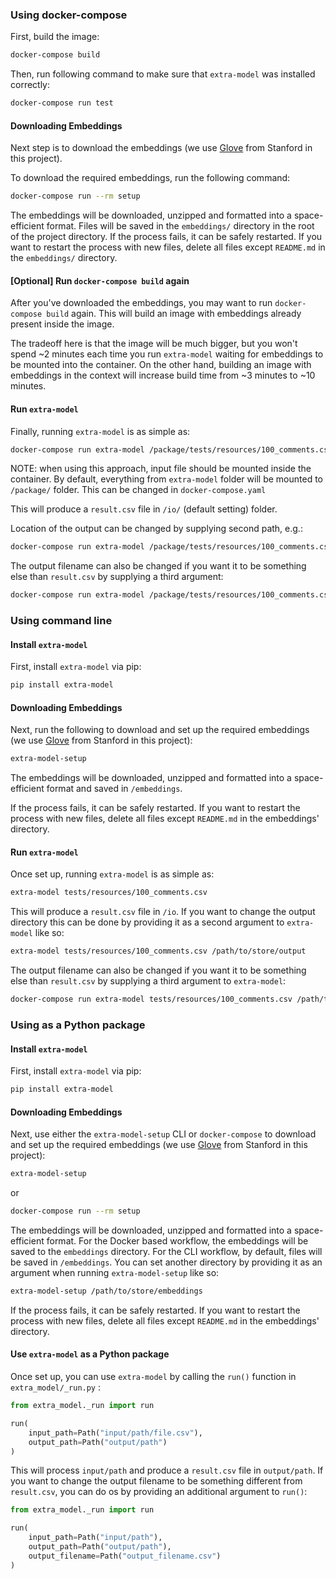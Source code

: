 ### Using docker-compose

First, build the image:

```bash
docker-compose build
```

Then, run following command to make sure that `extra-model` was installed correctly:

```bash
docker-compose run test
```

#### Downloading Embeddings

Next step is to download the embeddings (we use [Glove](https://nlp.stanford.edu/projects/glove/) from Stanford in this project).

To download the required embeddings, run the following command:

```bash
docker-compose run --rm setup
```

The embeddings will be downloaded, unzipped and formatted into a space-efficient format. Files will be saved in the `embeddings/` directory in the root of the project directory. If the process fails, it can be safely restarted. If you want to restart the process with new files, delete all files except `README.md` in the `embeddings/` directory.

#### [Optional] Run `docker-compose build` again

After you've downloaded the embeddings, you may want to run `docker-compose build` again. 
This will build an image with embeddings already present inside the image. 

The tradeoff here is that the image will be much bigger, but you won't spend ~2 minutes each time you run `extra-model` waiting for embeddings to be mounted into the container.
On the other hand, building an image with embeddings in the context will increase build time from ~3 minutes to ~10 minutes.

#### Run `extra-model`

Finally, running `extra-model` is as simple as:

```bash
docker-compose run extra-model /package/tests/resources/100_comments.csv
```

NOTE: when using this approach, input file should be mounted inside the container.
By default, everything from `extra-model` folder will be mounted to `/package/` folder.
This can be changed in `docker-compose.yaml`

This will produce a `result.csv` file in `/io/` (default setting) folder.

Location of the output can be changed by supplying second path, e.g.:

```bash
docker-compose run extra-model /package/tests/resources/100_comments.csv /io/another_folder
```

The output filename can also be changed if you want it to be something else than `result.csv` by supplying a third argument:

```bash
docker-compose run extra-model /package/tests/resources/100_comments.csv /io/another_folder another_filename.csv
```

### Using command line

#### Install `extra-model`

First, install `extra-model` via pip:

```bash
pip install extra-model
```

#### Downloading Embeddings

Next, run the following to download and set up the required embeddings (we use [Glove](https://nlp.stanford.edu/projects/glove/) from Stanford in this project):

```bash
extra-model-setup
```

The embeddings will be downloaded, unzipped and formatted into a space-efficient format and saved in `/embeddings`.

If the process fails, it can be safely restarted. If you want to restart the process with new files, delete all files except `README.md` in the embeddings' directory.

#### Run `extra-model`

Once set up, running `extra-model` is as simple as:

```bash
extra-model tests/resources/100_comments.csv
```

This will produce a `result.csv` file in `/io`. If you want to change the output directory this can be done by providing it as a second argument to `extra-model` like so:

```bash
extra-model tests/resources/100_comments.csv /path/to/store/output
```

The output filename can also be changed if you want it to be something else than `result.csv` by supplying a third argument to `extra-model`:

```bash
docker-compose run extra-model tests/resources/100_comments.csv /path/to/store/output another_filename.csv
```

### Using as a Python package

#### Install `extra-model`

First, install `extra-model` via pip:

```bash
pip install extra-model
```

#### Downloading Embeddings

Next, use either the `extra-model-setup` CLI or `docker-compose` to download and set up the required embeddings (we use [Glove](https://nlp.stanford.edu/projects/glove/) from Stanford in this project):

```bash
extra-model-setup
```

or

```bash
docker-compose run --rm setup
```


The embeddings will be downloaded, unzipped and formatted into a space-efficient format. For the Docker based workflow, the embeddings will be saved to the `embeddings` directory. For the CLI workflow, by default, files will be saved in `/embeddings`. You can set another directory by providing it as an argument when running `extra-model-setup` like so:

```bash
extra-model-setup /path/to/store/embeddings
```


If the process fails, it can be safely restarted. If you want to restart the process with new files, delete all files except `README.md` in the embeddings' directory.

#### Use `extra-model` as a Python package

Once set up, you can use `extra-model` by calling the `run()` function in `extra_model/_run.py` :

```python
from extra_model._run import run

run(
    input_path=Path("input/path/file.csv"),
    output_path=Path("output/path")
)
```

This will process `input/path` and produce a `result.csv` file in `output/path`. If you want to change the output filename to be something different from `result.csv`, you can do os by providing an additional argument to `run()`:

```python
from extra_model._run import run

run(
    input_path=Path("input/path"),
    output_path=Path("output/path"),
    output_filename=Path("output_filename.csv")
)
```

